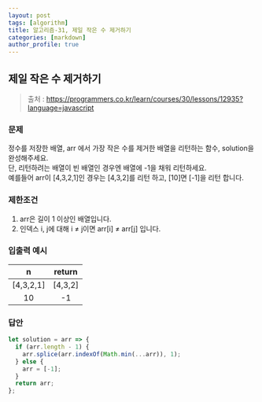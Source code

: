 ```yaml
---
layout: post
tags: [algorithm]
title: 알고리즘-31, 제일 작은 수 제거하기
categories: [markdown]
author_profile: true
---
```


## 제일 작은 수 제거하기

> 출처 : <https://programmers.co.kr/learn/courses/30/lessons/12935?language=javascript>

### 문제

정수를 저장한 배열, arr 에서 가장 작은 수를 제거한 배열을 리턴하는 함수, solution을 완성해주세요.  
단, 리턴하려는 배열이 빈 배열인 경우엔 배열에 -1을 채워 리턴하세요.  
예를들어 arr이 [4,3,2,1]인 경우는 [4,3,2]를 리턴 하고, [10]면 [-1]을 리턴 합니다.

### 제한조건

1. arr은 길이 1 이상인 배열입니다.
2. 인덱스 i, j에 대해 i ≠ j이면 arr[i] ≠ arr[j] 입니다.

### 입출력 예시

|     n     | return  |
| :-------: | :-----: |
| [4,3,2,1] | [4,3,2] |
|    10     |   -1    |

### 답안

```javascript
let solution = arr => {
  if (arr.length - 1) {
    arr.splice(arr.indexOf(Math.min(...arr)), 1);
  } else {
    arr = [-1];
  }
  return arr;
};
```
